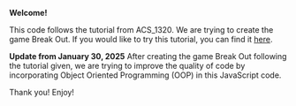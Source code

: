 **Welcome!** 

This code follows the tutorial from ACS_1320. We are trying to create the game Break Out. If you would like to try this tutorial, you can find it [here].

**Update from January 30, 2025**
After creating the game Break Out following the tutorial given, we are trying to improve the quality of code by incorporating Object Oriented Programming (OOP) in this JavaScript code.

Thank you! Enjoy!

[here]: https://developer.mozilla.org/en-US/docs/Games/Tutorials/2D_Breakout_game_pure_JavaScript
